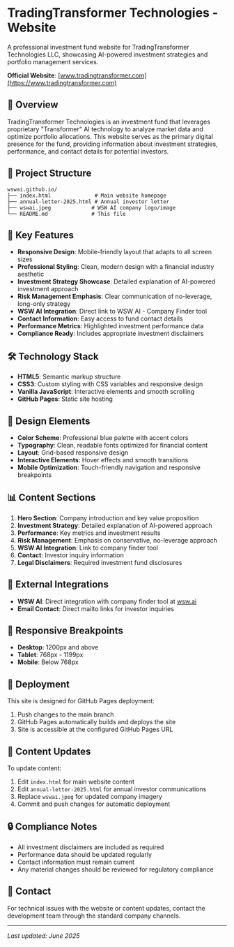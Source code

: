 # TradingTransformer Technologies - Website

A professional investment fund website for TradingTransformer Technologies LLC, showcasing AI-powered investment strategies and portfolio management services.

**Official Website**: [www.tradingtransformer.com](https://www.tradingtransformer.com)

## 🚀 Overview

TradingTransformer Technologies is an investment fund that leverages proprietary "Transformer" AI technology to analyze market data and optimize portfolio allocations. This website serves as the primary digital presence for the fund, providing information about investment strategies, performance, and contact details for potential investors.

## 📁 Project Structure

```
wswai.github.io/
├── index.html              # Main website homepage
├── annual-letter-2025.html # Annual investor letter
├── wswai.jpeg             # WSW AI company logo/image
└── README.md              # This file
```

## 🎯 Key Features

- **Responsive Design**: Mobile-friendly layout that adapts to all screen sizes
- **Professional Styling**: Clean, modern design with a financial industry aesthetic
- **Investment Strategy Showcase**: Detailed explanation of AI-powered investment approach
- **Risk Management Emphasis**: Clear communication of no-leverage, long-only strategy
- **WSW AI Integration**: Direct link to WSW AI - Company Finder tool
- **Contact Information**: Easy access to fund contact details
- **Performance Metrics**: Highlighted investment performance data
- **Compliance Ready**: Includes appropriate investment disclaimers

## 🛠 Technology Stack

- **HTML5**: Semantic markup structure
- **CSS3**: Custom styling with CSS variables and responsive design
- **Vanilla JavaScript**: Interactive elements and smooth scrolling
- **GitHub Pages**: Static site hosting

## 🎨 Design Elements

- **Color Scheme**: Professional blue palette with accent colors
- **Typography**: Clean, readable fonts optimized for financial content
- **Layout**: Grid-based responsive design
- **Interactive Elements**: Hover effects and smooth transitions
- **Mobile Optimization**: Touch-friendly navigation and responsive breakpoints

## 📊 Content Sections

1. **Hero Section**: Company introduction and key value proposition
2. **Investment Strategy**: Detailed explanation of AI-powered approach
3. **Performance**: Key metrics and investment results
4. **Risk Management**: Emphasis on conservative, no-leverage approach
5. **WSW AI Integration**: Link to company finder tool
6. **Contact**: Investor inquiry information
7. **Legal Disclaimers**: Required investment fund disclosures

## 🔗 External Integrations

- **WSW AI**: Direct integration with company finder tool at [wsw.ai](https://wsw.ai)
- **Email Contact**: Direct mailto links for investor inquiries

## 📱 Responsive Breakpoints

- **Desktop**: 1200px and above
- **Tablet**: 768px - 1199px
- **Mobile**: Below 768px

## 🚀 Deployment

This site is designed for GitHub Pages deployment:

1. Push changes to the main branch
2. GitHub Pages automatically builds and deploys the site
3. Site is accessible at the configured GitHub Pages URL

## 📝 Content Updates

To update content:

1. Edit `index.html` for main website content
2. Edit `annual-letter-2025.html` for annual investor communications
3. Replace `wswai.jpeg` for updated company imagery
4. Commit and push changes for automatic deployment

## 🔒 Compliance Notes

- All investment disclaimers are included as required
- Performance data should be updated regularly
- Contact information must remain current
- Any material changes should be reviewed for regulatory compliance

## 📧 Contact

For technical issues with the website or content updates, contact the development team through the standard company channels.

---

*Last updated: June 2025*
